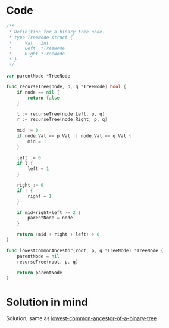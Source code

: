 Code
====

```go
/**
 * Definition for a binary tree node.
 * type TreeNode struct {
 *     Val   int
 *     Left  *TreeNode
 *     Right *TreeNode
 * }
 */

var parentNode *TreeNode

func recurseTree(node, p, q *TreeNode) bool {
	if node == nil {
		return false
	}

	l := recurseTree(node.Left, p, q)
	r := recurseTree(node.Right, p, q)

	mid := 0
	if node.Val == p.Val || node.Val == q.Val {
		mid = 1
	}

	left := 0
	if l {
		left = 1
	}

	right := 0
	if r {
		right = 1
	}

	if mid+right+left >= 2 {
		parentNode = node
	}

	return (mid + right + left) > 0
}

func lowestCommonAncestor(root, p, q *TreeNode) *TreeNode {
	parentNode = nil
	recurseTree(root, p, q)

	return parentNode
}
```

Solution in mind
================

Solution, same as [lowest-common-ancestor-of-a-binary-tree](https://github.com/Gituser143/GoLeet/blob/main/Medium/lowest-common-ancestor-of-a-binary-tree.md)
